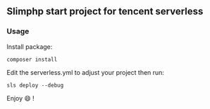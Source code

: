 ## Slimphp start project for tencent serverless

### Usage

Install package:

    composer install

Edit the serverless.yml to adjust your project then run:
    
    sls deploy --debug
    
Enjoy 😄 !